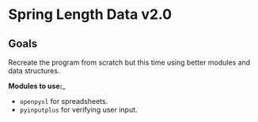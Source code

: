 # Spring Length Data v2.0

## Goals

Recreate the program from scratch but this time using better modules and data structures. 

__Modules to use:___  
- `openpyxl` for spreadsheets.
- `pyinputplus` for verifying user input.
